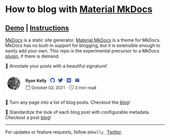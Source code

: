 # How to blog with [Material MkDocs](https://squidfunk.github.io/mkdocs-material/)

## [Demo](https://material-mkdocs-blog.4kelly.com/) | [Instructions](https://material-mkdocs-blog.4kelly.com/setup/)

[MkDocs](https://www.mkdocs.org) is a static site generator. 
[Material MkDocs](https://squidfunk.github.io/mkdocs-material/) is a theme for MkDocs.
MkDocs has no built-in support for blogging, but it is extensible enough to easily add your own.
This repo is the experimental precursor to a MkDocs [plugin](https://www.mkdocs.org/dev-guide/plugins/), 
if there is demand.

🚀 Annotate your posts with a beautiful signature!

![Example Signature](docs/img/signature.png)

🚀 Turn any page into a list of blog posts. Checkout the [blog](https://material-mkdocs-blog.4kelly.com/blog/)! 

🚀 Standardize the look of each blog post with configurable metadata. Checkout a post [blog](https://material-mkdocs-blog.4kelly.com/blog/2021/cooking_post/)! 

--- 

For updates or feature requests, follow `@4kelly_` [Twitter](https://twitter.com/4kelly_).
